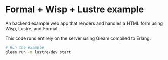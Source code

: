 # Formal + Wisp + Lustre example

An backend example web app that renders and handles a HTML form using Wisp,
Lustre, and Formal.

This code runs entirely on the server using Gleam compiled to Erlang.

```sh
# Run the example
gleam run -m lustre/dev start
```

